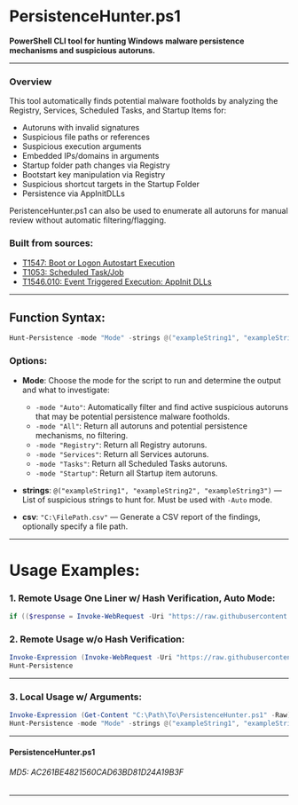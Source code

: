 # PersistenceHunter.ps1

**PowerShell CLI tool for hunting Windows malware persistence mechanisms and suspicious autoruns.**

---

### Overview
This tool automatically finds potential malware footholds by analyzing the Registry, Services, Scheduled Tasks, and Startup Items for:

- Autoruns with invalid signatures
- Suspicious file paths or references
- Suspicious execution arguments
- Embedded IPs/domains in arguments
- Startup folder path changes via Registry
- Bootstart key manipulation via Registry
- Suspicious shortcut targets in the Startup Folder
- Persistence via AppInitDLLs

PeristenceHunter.ps1 can also be used to enumerate all autoruns for manual review without automatic filtering/flagging.

### Built from sources:
- [T1547: Boot or Logon Autostart Execution](https://attack.mitre.org/techniques/T1547/001/)
- [T1053: Scheduled Task/Job](https://attack.mitre.org/techniques/T1053/)
- [T1546.010: Event Triggered Execution: AppInit DLLs](https://attack.mitre.org/techniques/T1546/010/)
---

## Function Syntax:
```powershell
Hunt-Persistence -mode "Mode" -strings @("exampleString1", "exampleString2", "exampleString3") -csv "C:\FilePath.csv"
```

### Options:
- **Mode**: Choose the mode for the script to run and determine the output and what to investigate:
  - `-mode "Auto"`: Automatically filter and find active suspicious autoruns that may be potential persistence malware footholds.
  - `-mode "All"`: Return all autoruns and potential persistence mechanisms, no filtering.
  - `-mode "Registry"`: Return all Registry autoruns.
  - `-mode "Services"`: Return all Services autoruns.
  - `-mode "Tasks"`: Return all Scheduled Tasks autoruns.
  - `-mode "Startup"`: Return all Startup item autoruns.

- **strings**: `@("exampleString1", "exampleString2", "exampleString3")` — List of suspicious strings to hunt for. Must be used with `-Auto` mode.
- **csv**: `"C:\FilePath.csv"` — Generate a CSV report of the findings, optionally specify a file path.

---
# Usage Examples: 

### 1. Remote Usage One Liner w/ Hash Verification, Auto Mode:
```powershell
if (($response = Invoke-WebRequest -Uri "https://raw.githubusercontent.com/blwhit/PersistenceHunter/refs/heads/main/PersistenceHunter.ps1" -UseBasicParsing).StatusCode -eq 200) { if ([BitConverter]::ToString([System.Security.Cryptography.MD5]::Create().ComputeHash([System.Text.Encoding]::UTF8.GetBytes($response.Content))).Replace("-", "") -eq "AC261BE4821560CAD63BD81D24A19B3F") { Invoke-Expression $response.Content; Hunt-Persistence -mode "Auto" } else { Write-Host "Hash verification failed." } } else { Write-Host "Failed to download the script. Status Code: $($response.StatusCode)" }
```

### 2. Remote Usage w/o Hash Verification:
```powershell
Invoke-Expression (Invoke-WebRequest -Uri "https://raw.githubusercontent.com/blwhit/PersistenceHunter/refs/heads/main/PersistenceHunter.ps1" -UseBasicP).Content;
Hunt-Persistence
```

---

### 3. Local Usage w/ Arguments:
```powershell
Invoke-Expression (Get-Content "C:\Path\To\PersistenceHunter.ps1" -Raw);
Hunt-Persistence -mode "Mode" -strings @("exampleString1", "exampleString2", "exampleString3") -csv "C:\FilePath.csv"
```

---
#### PersistenceHunter.ps1 
###### MD5: AC261BE4821560CAD63BD81D24A19B3F
---
